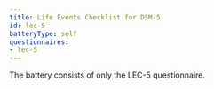 ```yaml
---
title: Life Events Checklist for DSM-5
id: lec-5
batteryType: self
questionnaires:
- lec-5
---
```

The battery consists of only the LEC-5 questionnaire.